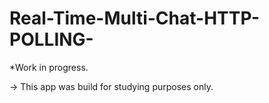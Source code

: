# Real-Time-Multi-Chat-HTTP-POLLING-


*Work in progress.

-> This app was build for studying purposes only.
